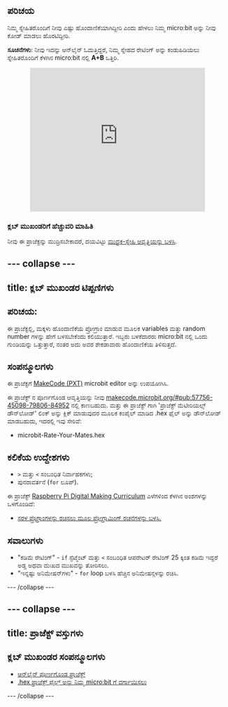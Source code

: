 ## ಪರಿಚಯ

ನಿಮ್ಮ ಸ್ನೇಹಿತರೊಂದಿಗೆ ನೀವು ಎಷ್ಟು ಹೊಂದಾಣಿಕೆಯಾಗಿದ್ದೀರಿ ಎಂದು ಹೇಳಲು ನಿಮ್ಮ micro:bit ಅನ್ನು ನೀವು ಕೋಡ್ ಮಾಡಲು ಹೊರಟಿದ್ದೀರಿ.

**ಸೂಚನೆಗಳು**: ನೀವು ಇದನ್ನು ಆನ್‌ಲೈನ್‌ ಓದುತ್ತಿದ್ದರೆ, ನಿಮ್ಮ ಸ್ನೇಹದ ರೇಟಿಂಗ್ ಅನ್ನು ಕಂಡುಹಿಡಿಯಲು ಸ್ನೇಹಿತರೊಂದಿಗೆ ಕೆಳಗಿನ micro:bit ನಲ್ಲಿ **A+B** ಒತ್ತಿರಿ.

<div class="trinket" style="width:400px;margin: 0 auto;">
<div style="position:relative;height:0;padding-bottom:81.97%;overflow:hidden;"><iframe style="position:absolute;top:0;left:0;width:100%;height:100%;" src="https://makecode.microbit.org/---run?id=_iLDhcVa0K2Fd" allowfullscreen="allowfullscreen" sandbox="allow-popups allow-scripts allow-same-origin" frameborder="0"></iframe></div>
</div>

### ಕ್ಲಬ್ ಮುಖಂಡರಿಗೆ ಹೆಚ್ಚುವರಿ ಮಾಹಿತಿ

ನೀವು ಈ ಪ್ರಾಜೆಕ್ಟನ್ನು ಮುದ್ರಿಸಬೇಕಾದರೆ, ದಯವಿಟ್ಟು [ಮುದ್ರಕ-ಸ್ನೇಹಿ ಆವೃತ್ತಿಯನ್ನು ಬಳಸಿ](https://projects.raspberrypi.org/kn-IN/projects/rate-your-mates/print).

--- collapse ---
---
title: ಕ್ಲಬ್ ಮುಖಂಡರ ಟಿಪ್ಪಣಿಗಳು
---

## ಪರಿಚಯ:

ಈ ಪ್ರಾಜೆಕ್ಟಲ್ಲಿ, ಮಕ್ಕಳು ಹೊಂದಾಣಿಕೆಯ ಪ್ರೋಗ್ರಾಂ ಮಾಡುವ ಮೂಲಕ variables ಮತ್ತು random number ಗಳನ್ನು ಹೇಗೆ ಬಳಸಬೇಕೆಂದು ಕಲಿಯುತ್ತಾರೆ. ಇಬ್ಬರು ಬಳಕೆದಾರರು micro:bit ನಲ್ಲಿ ಒಂದು ಗುಂಡಿಯನ್ನು ಒತ್ತುತ್ತಾರೆ, ನಂತರ ಅದು ಅವರ ಶೇಕಡಾವಾರು ಹೊಂದಾಣಿಕೆಯ ತಿಳಿಸುತ್ತದೆ.

## ಸಂಪನ್ಮೂಲಗಳು

ಈ ಪ್ರಾಜೆಕ್ಟಗೆ [MakeCode (PXT)](http://jumpto.cc/mb-new) microbit editor ಅನ್ನು ಉಪಯೋಗಿಸಿ.

ಈ ಪ್ರಾಜೆಕ್ಟ್ ನ ಪೂರ್ಣಗೊಂಡ ಆವೃತ್ತಿಯನ್ನು ನೀವು [makecode.microbit.org/#pub:57756-45098-79806-84952](https://makecode.microbit.org/#pub:57756-45098-79806-84952) ನಲ್ಲಿ ಕಾಣಬಹುದು. ಮತ್ತು ಈ ಪ್ರಾಜೆಕ್ಟ್ ಗಾಗಿ 'ಪ್ರಾಜೆಕ್ಟ್ ಮೆಟೀರಿಯಲ್ಸ್ ಡೌನ್‌ಲೋಡ್' ಲಿಂಕ್ ಅನ್ನು ಕ್ಲಿಕ್ ಮಾಡುವುದರ ಮೂಲಕ ಕಂಪೈಲ್ ಮಾಡಿದ .hex ಫೈಲ್ ಅನ್ನು ಡೌನ್‌ಲೋಡ್ ಮಾಡಬಹುದು, ಇದರಲ್ಲಿ ಇವು ಸೇರಿವೆ:

* microbit-Rate-Your-Mates.hex

## ಕಲಿಕೆಯ ಉದ್ದೇಶಗಳು

* `>` ಮತ್ತು `<` ಸಂಬಂಧಿತ ನಿರ್ವಾಹಕಗಳು;
* ಪುನರಾವರ್ತನೆ (`for` ಲೂಪ್).

ಈ ಪ್ರಾಜೆಕ್ಟ್ [Raspberry Pi Digital Making Curriculum](http://rpf.io/curriculum) ಎಳೆಗಳಿಂದ ಕೆಳಗಿನ ಅಂಶಗಳನ್ನು ಒಳಗೊಂಡಿದೆ:

* [ಸರಳ ಪ್ರೊಗ್ರಾಂಗಳನ್ನು ರಚಿಸಲು ಮೂಲ ಪ್ರೋಗ್ರಾಮಿಂಗ್ ರಚನೆಗಳನ್ನು ಬಳಸಿ.](https://www.raspberrypi.org/curriculum/programming/creator)

## ಸವಾಲುಗಳು

* "ಕಡಿಮೆ ರೇಟಿಂಗ್" - `if` ಸ್ಟೆಟ್ಮೆಂಟ್ ಮತ್ತು `<` ಸಂಬಂಧಿತ ಆಪರೇಟರ್ ರೇಟಿಂಗ್ 25 ಕ್ಕಿಂತ ಕಡಿಮೆ ಇದ್ದರೆ ಅಡ್ಡ ಅಥವಾ ದುಃಖದ ಮುಖವನ್ನು ತೋರಿಸಲು.
* "ಇನ್ನಷ್ಟು ಅನಿಮೇಷನ್‌ಗಳು" - `for` loop ಬಳಸಿ ಹೆಚ್ಚಿನ ಅನಿಮೇಷನ್ಗಳನ್ನು ರಚಿಸಿ.

--- /collapse ---

--- collapse ---
---
title: ಪ್ರಾಜೆಕ್ಟ್ ವಸ್ತುಗಳು
---

## ಕ್ಲಬ್ ಮುಖಂಡರ ಸಂಪನ್ಮೂಲಗಳು

* [ಆನ್‌ಲೈನ್ ಪೂರ್ಣಗೊಂಡ ಪ್ರಾಜೆಕ್ಟ್](https://makecode.microbit.org/#pub:57756-45098-79806-84952)
* [.hex ಪ್ರಾಜೆಕ್ಟ್ ಫೈಲ್ಲ್ ಅನ್ನು ನಿಮ್ಮ micro:bit ‌ಗೆ ವರ್ಗಾಯಿಸಲು](resources/microbit-Rate-Your-Mates.hex)

--- /collapse ---